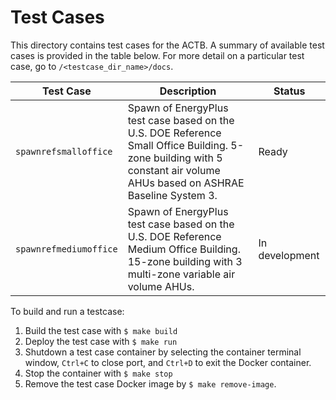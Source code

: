 # Test Cases

This directory contains test cases for the ACTB.  A summary of available test cases is provided in the table below.  For more detail on a particular test case, go to ``/<testcase_dir_name>/docs``.

| Test Case                                                             | Description                                               | Status
|-----------------------------------------------------------------------|-----------------------------------------------------------|---------------|
| ``spawnrefsmalloffice`` | Spawn of EnergyPlus test case based on the U.S. DOE Reference Small Office Building.  5-zone building with 5 constant air volume AHUs based on ASHRAE Baseline System 3.| Ready |
| ``spawnrefmediumoffice``| Spawn of EnergyPlus test case based on the U.S. DOE Reference Medium Office Building. 15-zone building with 3 multi-zone variable air volume AHUs.| In development|

To build and run a testcase:
1. Build the test case with ``$ make build``
2. Deploy the test case with ``$ make run`` 
3. Shutdown a test case container by selecting the container terminal window, ``Ctrl+C`` to close port, and ``Ctrl+D`` to exit the Docker container.
4. Stop the container with ``$ make stop``
5. Remove the test case Docker image by ``$ make remove-image``.